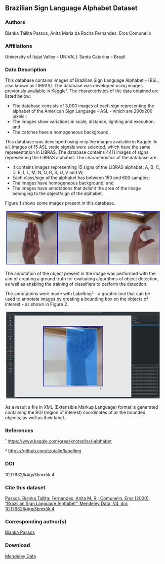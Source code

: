 ## Brazilian Sign Language Alphabet Dataset

### Authors

Bianka Tallita Passos, Anita Maria da Rocha Fernandes, Eros Comunello

### Affiliations

University of Itajaí Valley – UNIVALI. Santa Catarina – Brazil.

### Data Description 

This database contains images of Brazilian Sign Language Alphabet - (BSL, also known as LIBRAS). The database was developed using images previously available in Kaggle¹. The characteristics of the data obtained are listed below:

* The database consists of 3,000 images of each sign representing the alphabet of the American Sign Language - ASL - which are 200x200 pixels.;
* The images show variations in scale, distance, lighting and execution; and
* The catches have a homogeneous background.

This database was developed using only the images available in Kaggle. In all, images of 15 ASL static signals were selected, which have the same representation in LIBRAS. The database contains 4411 images of signs representing the LIBRAS alphabet. The characteristics of the database are:

* It contains images representing 15 signs of the LIBRAS alphabet: A, B, C, D, E, I, L, M, N, O, R, S, U, V and W;
* Each class/sign of the alphabet has between 150 and 600 samples;
* The images have homogeneous background; and
* The images have annotations that delimit the area of the image belonging to the object/sign of the alphabet.

Figure 1 shows some images present in this database.

![](/figures/1.png) 

The annotation of the object present in the image was performed with the aim of creating a ground truth for evaluating algorithms of object detection, as well as enabling the training of classifiers to perform the detection.

The annotations were made with LabelImg² - a graphic tool that can be used to annotate images by creating a bounding box on the objects of interest - as shown in Figure 2.  

![](/figures/2.png) 

As a result a file in XML (Extensible Markup Language) format is generated containing the ROI (region of interest) coordinates of all the bounded objects, as well as their label.

### References
¹ https://www.kaggle.com/grassknoted/asl-alphabet

² https://github.com/tzutalin/labelImg

### DOI
10.17632/k4gs3bmx5k.4

### Cite this dataset
[Passos, Bianka Tallita; Fernandes, Anita M. R.; Comunello, Eros (2020), “Brazilian Sign Language Alphabet”, Mendeley Data, V4, doi: 10.17632/k4gs3bmx5k.4](http://dx.doi.org/10.17632/k4gs3bmx5k.4)
                      
### Corresponding author(s)
[Bianka Passos](mailto:biankatpas@gmail.com)

### Download
[Mendeley Data](https://data.mendeley.com/datasets/k4gs3bmx5k/4)
